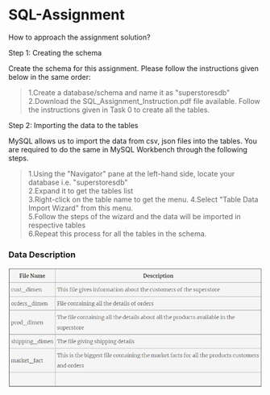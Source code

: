 # SQL-Assignment

How to approach the assignment solution?

 

Step 1: Creating the schema

Create the schema for this assignment. Please follow the instructions given below in the same order:

  >1.Create a database/schema and name it as "superstoresdb"  
  >2.Download the SQL_Assignment_Instruction.pdf file available. Follow the instructions given in Task 0 to create all the tables.

Step 2: Importing the data to the tables

MySQL allows us to import the data from csv, json files into the tables. You are required to do the same in MySQL Workbench through the following steps.

  >1.Using the "Navigator" pane at the left-hand side, locate your database i.e. "superstoresdb"  
  >2.Expand it to get the tables list  
  >3.Right-click on the table name to get the menu.
  >4.Select "Table Data Import Wizard" from this menu.  
  >5.Follow the steps of the wizard and the data will be imported in respective tables  
  >6.Repeat this process for all the tables in the schema.  

### Data Description

   ![alt text](https://github.com/manishkadam007/SQL-Assignment/blob/master/Data/Data%20Description.PNG)
